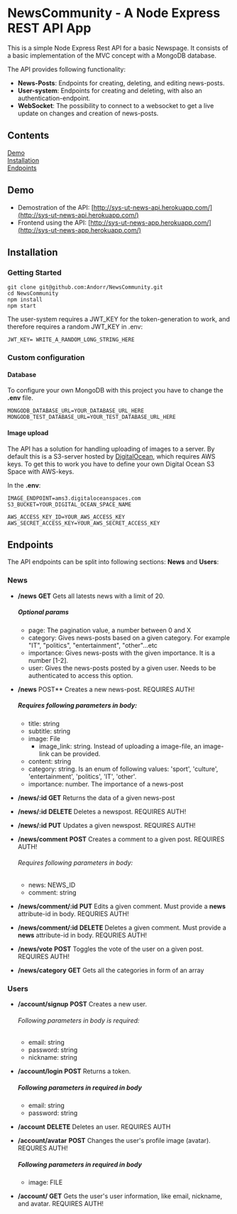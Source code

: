 # NewsCommunity - A Node Express REST API App
This is a simple Node Express Rest API for a basic Newspage. It consists of 
a basic implementation of the MVC concept with a MongoDB database.

The API provides following functionality:
* __News-Posts__: Endpoints for creating, deleting, and editing news-posts.
* __User-system__: Endpoints for creating and deleting, with also an authentication-endpoint.
* __WebSocket__: The possibility to connect to a websocket to get a live update on changes and creation of news-posts.


## Contents
[Demo](#demo)  
[Installation](#installation)  
[Endpoints](#Endpoints)

## Demo
* Demostration of the API: [http://sys-ut-news-api.herokuapp.com/](http://sys-ut-news-api.herokuapp.com/)
* Frontend using the API: [http://sys-ut-news-app.herokuapp.com/](http://sys-ut-news-app.herokuapp.com/)

## Installation

### Getting Started

```
git clone git@github.com:Andorr/NewsCommunity.git
cd NewsCommunity
npm install
npm start
```

The user-system requires a JWT_KEY for the token-generation to work, and therefore requires a random JWT_KEY in .env:

```
JWT_KEY= WRITE_A_RANDOM_LONG_STRING_HERE
```

### Custom configuration

#### Database
To configure your own MongoDB with this project you have to change the __.env__ file.

```
MONGODB_DATABASE_URL=YOUR_DATABASE_URL_HERE
MONGODB_TEST_DATABASE_URL=YOUR_TEST_DATABASE_URL_HERE
```

#### Image upload
The API has a solution for handling uploading of images to a server. By default this is a
S3-server hosted by [DigitalOcean](https://www.digitalocean.com/), which requires AWS keys.
To get this to work you have to define your own Digital Ocean S3 Space with AWS-keys.

In the __.env__:

```
IMAGE_ENDPOINT=ams3.digitaloceanspaces.com
S3_BUCKET=YOUR_DIGITAL_OCEAN_SPACE_NAME

AWS_ACCESS_KEY_ID=YOUR_AWS_ACCESS_KEY
AWS_SECRET_ACCESS_KEY=YOUR_AWS_SECRET_ACCESS_KEY
```



## Endpoints

The API endpoints can be split into following sections: __News__ and __Users__:


### News
* __/news__ **GET**
Gets all latests news with a limit of 20.
  ##### Optional params
  * page: The pagination value, a number between 0 and X
  * category: Gives news-posts based on a given category. For example "IT", "politics", "entertainment", "other"...etc
  * importance: Gives news-posts with the given importance. It is a number [1-2].
  * user: Gives the news-posts posted by a given user. Needs to be authenticated to access this option.

* __/news__ POST**
Creates a new news-post. REQUIRES AUTH!
  ##### Requires following parameters in body:
  * title: string
  * subtitle: string
  * image: File
    * image_link: string. Instead of uploading a image-file, an image-link can be provided.
  * content: string
  * category: string. Is an enum of following values: 'sport', 'culture', 'entertainment', 'politics', 'IT', 'other'.
  * importance: number. The importance of a news-post


* __/news/:id__ **GET**
Returns the data of a given news-post


* __/news/:id__ **DELETE** 
Deletes a newspost. REQUIRES AUTH!


* __/news/:id__ **PUT**
Updates a given newspost. REQUIRES AUTH!


* __/news/comment__ **POST**
Creates a comment to a given post. REQUIRES AUTH!
  ###### Requires following parameters in body:
  * news: NEWS_ID
  * comment: string


* __/news/comment/:id__ **PUT**
Edits a given comment. Must provide a __news__ attribute-id in body. REQURIES AUTH!


* __/news/comment/:id__ **DELETE**
Deletes a given comment. Must provide a __news__ attribute-id in body. REQURIES AUTH!


* __/news/vote__  **POST**
Toggles the vote of the user on a given post. REQUIRES AUTH!


* __/news/category__ **GET**
Gets all the categories in form of an array


### Users

* __/account/signup__ **POST**
Creates a new user.
  ###### Following parameters in body is required:
  * email: string
  * password: string
  * nickname: string
  
* __/account/login__ **POST**
Returns a token.
  ##### Following parameters in required in body
  * email: string
  * password: string
  
* __/account__ **DELETE**
Deletes an user. REQUIRES AUTH

* __/account/avatar__  **POST**
Changes the user's profile image (avatar). REQURES AUTH!
  ##### Following parameters in required in body
  * image: FILE

* __/account/__ **GET**
Gets the user's user information, like email, nickname, and avatar. REQUIRES AUTH!
